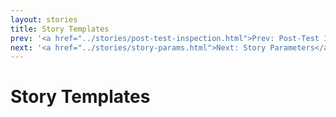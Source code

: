 ```yaml
---
layout: stories
title: Story Templates
prev: '<a href="../stories/post-test-inspection.html">Prev: Post-Test Inspection Phase</a>'
next: '<a href="../stories/story-params.html">Next: Story Parameters</a>'
---
```

# Story Templates